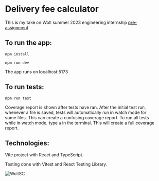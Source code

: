 # Delivery fee calculator

This is my take on Wolt summer 2023 engineering internship [pre-assignment](https://github.com/woltapp/engineering-summer-intern-2023). 

## To run the app:

`npm install`

`npm run dev`

The app runs on localhost:5173

## To run tests:

`npm run test`

Coverage report is shown after tests have ran. After the initial test run, whenever a file is saved, tests will automatically run in watch mode for some files.
This can create a confusing coverage report. To run all tests while in watch mode, type `a` in the terminal. This will create a full coverage report.

## Technologies:

Vite project with React and TypeScript.

Testing done with Vitest and React Testing Library.

![WoltSC](https://user-images.githubusercontent.com/91364981/216767066-ebf731be-5624-4f9b-80ba-6f5963853d61.png)
